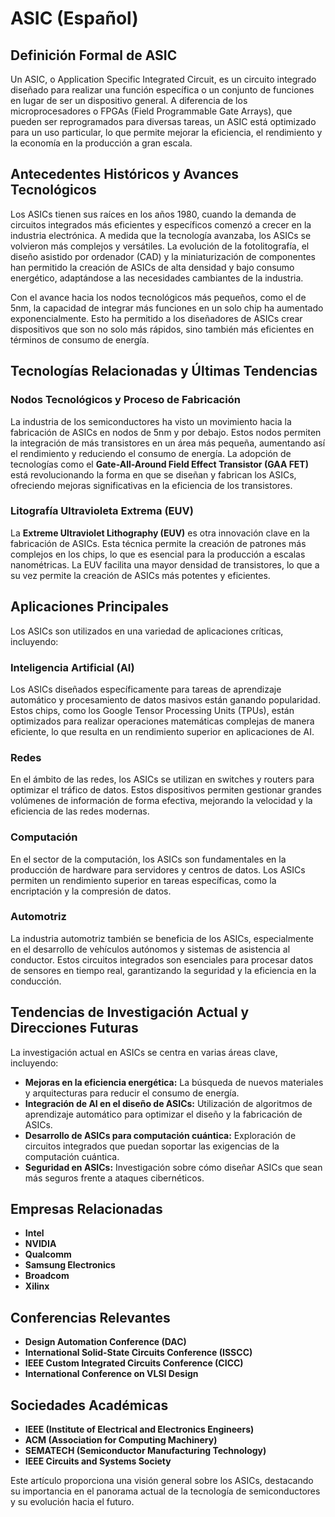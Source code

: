 # ASIC (Español)

## Definición Formal de ASIC

Un ASIC, o Application Specific Integrated Circuit, es un circuito integrado diseñado para realizar una función específica o un conjunto de funciones en lugar de ser un dispositivo general. A diferencia de los microprocesadores o FPGAs (Field Programmable Gate Arrays), que pueden ser reprogramados para diversas tareas, un ASIC está optimizado para un uso particular, lo que permite mejorar la eficiencia, el rendimiento y la economía en la producción a gran escala.

## Antecedentes Históricos y Avances Tecnológicos

Los ASICs tienen sus raíces en los años 1980, cuando la demanda de circuitos integrados más eficientes y específicos comenzó a crecer en la industria electrónica. A medida que la tecnología avanzaba, los ASICs se volvieron más complejos y versátiles. La evolución de la fotolitografía, el diseño asistido por ordenador (CAD) y la miniaturización de componentes han permitido la creación de ASICs de alta densidad y bajo consumo energético, adaptándose a las necesidades cambiantes de la industria.

Con el avance hacia los nodos tecnológicos más pequeños, como el de 5nm, la capacidad de integrar más funciones en un solo chip ha aumentado exponencialmente. Esto ha permitido a los diseñadores de ASICs crear dispositivos que son no solo más rápidos, sino también más eficientes en términos de consumo de energía.

## Tecnologías Relacionadas y Últimas Tendencias

### Nodos Tecnológicos y Proceso de Fabricación

La industria de los semiconductores ha visto un movimiento hacia la fabricación de ASICs en nodos de 5nm y por debajo. Estos nodos permiten la integración de más transistores en un área más pequeña, aumentando así el rendimiento y reduciendo el consumo de energía. La adopción de tecnologías como el **Gate-All-Around Field Effect Transistor (GAA FET)** está revolucionando la forma en que se diseñan y fabrican los ASICs, ofreciendo mejoras significativas en la eficiencia de los transistores.

### Litografía Ultravioleta Extrema (EUV)

La **Extreme Ultraviolet Lithography (EUV)** es otra innovación clave en la fabricación de ASICs. Esta técnica permite la creación de patrones más complejos en los chips, lo que es esencial para la producción a escalas nanométricas. La EUV facilita una mayor densidad de transistores, lo que a su vez permite la creación de ASICs más potentes y eficientes.

## Aplicaciones Principales

Los ASICs son utilizados en una variedad de aplicaciones críticas, incluyendo:

### Inteligencia Artificial (AI)

Los ASICs diseñados específicamente para tareas de aprendizaje automático y procesamiento de datos masivos están ganando popularidad. Estos chips, como los Google Tensor Processing Units (TPUs), están optimizados para realizar operaciones matemáticas complejas de manera eficiente, lo que resulta en un rendimiento superior en aplicaciones de AI.

### Redes

En el ámbito de las redes, los ASICs se utilizan en switches y routers para optimizar el tráfico de datos. Estos dispositivos permiten gestionar grandes volúmenes de información de forma efectiva, mejorando la velocidad y la eficiencia de las redes modernas.

### Computación

En el sector de la computación, los ASICs son fundamentales en la producción de hardware para servidores y centros de datos. Los ASICs permiten un rendimiento superior en tareas específicas, como la encriptación y la compresión de datos.

### Automotriz

La industria automotriz también se beneficia de los ASICs, especialmente en el desarrollo de vehículos autónomos y sistemas de asistencia al conductor. Estos circuitos integrados son esenciales para procesar datos de sensores en tiempo real, garantizando la seguridad y la eficiencia en la conducción.

## Tendencias de Investigación Actual y Direcciones Futuras

La investigación actual en ASICs se centra en varias áreas clave, incluyendo:

- **Mejoras en la eficiencia energética:** La búsqueda de nuevos materiales y arquitecturas para reducir el consumo de energía.
- **Integración de AI en el diseño de ASICs:** Utilización de algoritmos de aprendizaje automático para optimizar el diseño y la fabricación de ASICs.
- **Desarrollo de ASICs para computación cuántica:** Exploración de circuitos integrados que puedan soportar las exigencias de la computación cuántica.
- **Seguridad en ASICs:** Investigación sobre cómo diseñar ASICs que sean más seguros frente a ataques cibernéticos.

## Empresas Relacionadas

- **Intel**
- **NVIDIA**
- **Qualcomm**
- **Samsung Electronics**
- **Broadcom**
- **Xilinx**

## Conferencias Relevantes

- **Design Automation Conference (DAC)**
- **International Solid-State Circuits Conference (ISSCC)**
- **IEEE Custom Integrated Circuits Conference (CICC)**
- **International Conference on VLSI Design**

## Sociedades Académicas

- **IEEE (Institute of Electrical and Electronics Engineers)**
- **ACM (Association for Computing Machinery)**
- **SEMATECH (Semiconductor Manufacturing Technology)**
- **IEEE Circuits and Systems Society**

Este artículo proporciona una visión general sobre los ASICs, destacando su importancia en el panorama actual de la tecnología de semiconductores y su evolución hacia el futuro.